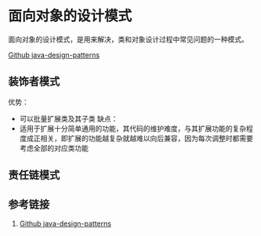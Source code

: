 # 面向对象的设计模式

面向对象的设计模式，是用来解决，类和对象设计过程中常见问题的一种模式。

[Github java-design-patterns](https://github.com/iluwatar/java-design-patterns)

## 装饰者模式

优势：
- 可以批量扩展类及其子类
缺点：
- 适用于扩展十分简单通用的功能，其代码的维护难度，与其扩展功能的复杂程度成正相关，即扩展的功能越复杂就越难以向后兼容，因为每次调整时都需要考虑全部的对应类功能

## 责任链模式

## 参考链接

1. [Github java-design-patterns](https://github.com/iluwatar/java-design-patterns)
